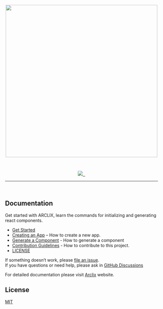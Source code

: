 <p align="center">
    <img src="https://arclix.github.io/arclix-docs/svg/arclix.svg" width="500px">
  <br>
</p>
<br>
<p align="center">
  <a aria-label="Arclix logo" href="https://arclix.github.io/arclix-docs/">
    <img src="https://img.shields.io/badge/MADE%20BY%20Arclix-000000.svg?style=for-the-badge&logo=Arclix&labelColor=000">
  </a>
  <a aria-label="NPM version" href="https://www.npmjs.com/package/arclix">
    <img alt="" src="https://img.shields.io/npm/v/arclix.svg?style=for-the-badge&labelColor=000000">
  </a>
  <!-- <a aria-label="License" href="https://github.com/vercel/next.js/blob/canary/license.md">
    <img alt="" src="https://img.shields.io/npm/l/arclix.svg?style=for-the-badge&labelColor=000000">
  </a> -->
  <a aria-label="Join the community on GitHub" href="https://github.com/orgs/arclix/discussions">
    <img alt="" src="https://img.shields.io/badge/Join%20the%20community-blue.svg?style=for-the-badge&logo=github&labelColor=000000&logoWidth=20">
  </a>
</p>
<hr>
<br>

## Documentation

Get started with ARCLIX, learn the commands for initializing and generating react components.

-   [Get Started](https://arclix.github.io/arclix-docs/docs/intro)
-   [Creating an App](https://arclix.github.io/arclix-docs/docs/create-app/create) – How to create a new app.
-   [Generate a Component](https://arclix.github.io/arclix-docs/docs/component-generation/generate) - How to generate a component
-   [Contribution Guidelines](https://github.com/arclix/core/blob/master/CONTRIBUTING.md) - How to contribute to this project.
-   [LICENSE](#license)

If something doesn’t work, please [file an issue](https://github.com/arclix/core/issues/new).<br>
If you have questions or need help, please ask in [GitHub Discussions](https://github.com/arclix/core/issues/discussions)

For detailed documentation please visit [Arclix](https://arclix.github.io/arclix-docs) website.

## License

[MIT](https://github.com/arclix/core/blob/master/LICENSE)
